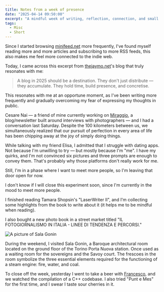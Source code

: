 ```yaml
---
title: Notes from a week of presence
date: "2025-04-14 09:50:00"
excerpt: "A mindful week of writing, reflection, connection, and small discoveries."
tags:
  - Misc
  - Short
---
```


Since I started browsing [minifeed.net](https://minifeed.net) more frequently,
I've found myself reading more and more articles and subscribing to more RSS
feeds, this also makes me feel more connected to the indie web.

Today, I came across this excerpt from
[thejaymo.net](https://thejaymo.net/2025/04/10/marking-the-occasion-100425/)'s
blog that truly resonates with me:

> A blog in 2025 should be a destination. They don't just distribute — they
> accumulate. They hold time, build presence, and concretise.

This resonates with me at an opportune moment, as I've been writing more
frequently and gradually overcoming my fear of expressing my thoughts in
public.


Cesare Nai — a friend of mine currently working on
[Miraggio](https://miraggiomag.substack.com), a blog/newsletter
built around interviews with photographers — and I had a conversation last
Saturday. Despite the 100 kilometers between us, we simultaneously realized
that our pursuit of perfection in every area of life has been chipping away at
the joy of simply doing things.

While talking with my friend Elisa, I admitted that I struggle with dating
apps. Not because I'm unwilling to try — but mostly because I'm "me". I have my
quirks, and I'm not convinced six pictures and three prompts are enough to
convey them. That's probably why those platforms don't really work for me.

Still, I'm in a phase where I want to meet more people, so I'm leaving that
door open for now.

I don't know if I will close this experiment soon, since I'm currently in the
mood to meet more people.

I finished reading Tamara Shopsin's "LaserWriter II", and I'm collecting some
highlights from the book to write about it (it helps me to be mindful when
reading).

I also bought a new photo book in a street market titled "IL FOTOGIORNALISMO IN
ITALIA - LINEE DI TENDENZA E PERCORSI."

![A picture of Sala Gonin](/posts/2025-04-14-updates-from-last-week/gonin.jpeg)

During the weekend, I visited Sala Gonin, a Baroque architectural room located
on the ground floor of the Torino Porta Nuova station. Once used as a waiting
room for the sovereigns and the Savoy court. The frescoes in the room symbolize
the three essential elements required for the functioning of a steam engine:
fire, water, and coal.

To close off the week, yesterday I went to take a beer with
[Francesco](https://nomnp.com), and we watched the compilation of a C++
codebase. I also tried "Punt e Mes" for the first time, and I swear I taste
sour cherries in it.

